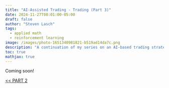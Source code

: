 ```yaml
---
title: "AI-Assisted Trading - Trading (Part 3)"
date: 2024-11-27T08:01:00-05:00
draft: false
author: "Steven Lasch"
tags:
  - applied math
  - reinforcement learning
image: /images/photo-1651340981821-b519ad14da7c.png
description: "A continuation of my series on an AI-based trading strategy using reinforcement learning. This section assesses the role of transaction costst for the learner."
toc: true
mathjax: true
---
```


Coming soon! 

[<< PART 2](https://slasch-portfolio.netlify.app/blogs/ai-trader-pt2/)
